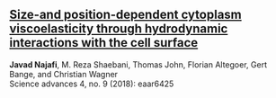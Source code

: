 ## [Size-and position-dependent cytoplasm viscoelasticity through hydrodynamic interactions with the cell surface](https://www.science.org/doi/abs/10.1126/sciadv.aar6425)
**Javad Najafi**, M. Reza Shaebani, Thomas John, Florian Altegoer, Gert Bange, and Christian Wagner\
Science advances 4, no. 9 (2018): eaar6425

